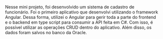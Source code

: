 Nesse mini projeto, foi desenvolvido um sistema de cadastro de funcionário. Foi o primeiro aplicativo que desenvolvi utilizando o framework Angular. Dessa forma, utilizei o Angular para gerir toda a parte do frontend e o backend em type script para consumir a API feita em C#. Com isso, é possível utilizar as operações CRUD dentro do aplicativo. Além disso, os dados foram salvos no banco da Oracle.
